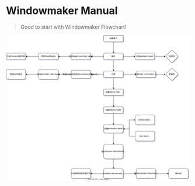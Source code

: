 # Windowmaker Manual

> Good to start with Windowmaker Flowchart!

![Windowmaker Flowchart](Windowmaker%20Flowchart.drawio.svg)
